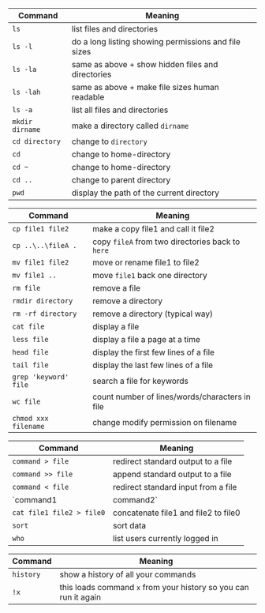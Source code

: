 | Command	      | Meaning                                       |
|---------------|------------------------------------------------|
| `ls	`          | list files and directories                    |
| `ls -l`	        | do a long listing showing permissions and file sizes |
| `ls -la`	        | same as above + show hidden files and directories    |
| `ls -lah`	        | same as above + make file sizes human readable |
| `ls -a`	        | list all files and directories                |
| `mkdir dirname`	| make a directory called `dirname`              |
| `cd directory`	| change to  `directory`                    |
| `cd`	          | change to home-directory                      |
| `cd ~	`        | change to home-directory                      |
| `cd ..`	        | change to parent directory                    | 
| `pwd`	          | display the path of the current directory     |


| Command               | Meaning                                  |
|-----------------------|------------------------------------------|
| `cp file1 file2`      |  make a copy file1 and call it file2 |
| `cp ..\..\fileA .`    | copy `fileA` from two directories back to `here` |
| `mv file1 file2`      | move or rename file1 to file2 |
| `mv file1 ..`         | move `file1` back one directory |
| `rm file`             | remove a file |
| `rmdir directory`     | remove a directory |
| `rm -rf directory`    | remove a directory (typical way)|
| `cat file`            | display a file |
| `less file`           | display a file a page at a time |
| `head file`           | display the first few lines of a file |
| `tail file`           | display the last few lines of a file |
| `grep 'keyword' file` | search a file for keywords |
| `wc file`             | count number of lines/words/characters in file |
| `chmod xxx filename`  | change modify permission  on filename| 

| Command                    | Meaning |
|----------------------------|---------|
| `command > file`           | redirect standard output to a file |
| `command >> file`          | append standard output to a file |
| `command < file`           | redirect standard input from a file |
| `command1 | command2`      | pipe the output of command1 to the input of command2 |
| `cat file1 file2 > file0`  | concatenate file1 and file2 to file0 |
| `sort`                     | sort data |
| `who`                      | list users currently logged in |

| Command            | Meaning |
|---------------------|---------|
| `history`           | show a history of all your commands |
| `!x`                | this loads command `x` from your history so you can run it again |